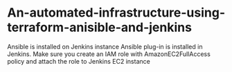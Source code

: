 # An-automated-infrastructure-using-terraform-anisible-and-jenkins

Ansible is installed  on Jenkins instance Ansible plug-in is installed in Jenkins. Make sure you create an IAM role with AmazonEC2FullAccess policy and attach the role to Jenkins EC2 instance
